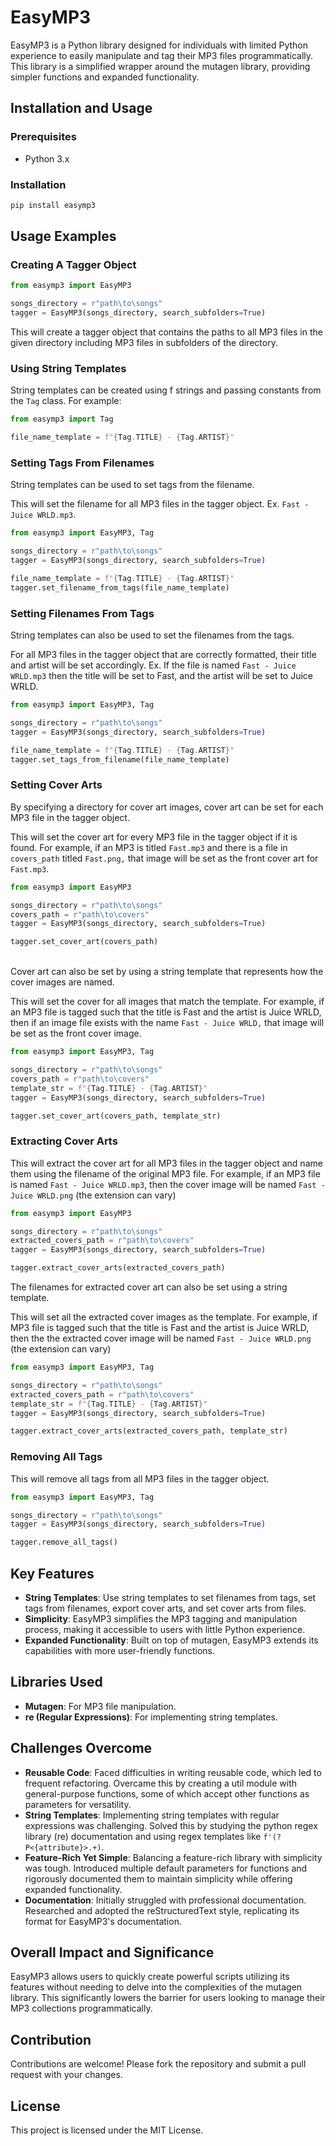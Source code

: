 # EasyMP3

EasyMP3 is a Python library designed for individuals with limited Python experience to easily manipulate and tag their MP3 files programmatically. This library is a simplified wrapper around the mutagen library, providing simpler functions and expanded functionality.

## Installation and Usage
### Prerequisites
- Python 3.x

### Installation
```bash
pip install easymp3
```

## Usage Examples

### Creating A Tagger Object

```python
from easymp3 import EasyMP3

songs_directory = r"path\to\songs"
tagger = EasyMP3(songs_directory, search_subfolders=True)
```
This will create a tagger object that contains the paths to all MP3 files in the given directory
including MP3 files in subfolders of the directory.

### Using String Templates

String templates can be created using f strings and passing constants from the `Tag` class.
For example:
```python
from easymp3 import Tag

file_name_template = f"{Tag.TITLE} - {Tag.ARTIST}"
```
### Setting Tags From Filenames
String templates can be used to set tags from the filename.

This will set the filename for all MP3 files in the tagger object.
Ex. `Fast - Juice WRLD.mp3`.

```python
from easymp3 import EasyMP3, Tag

songs_directory = r"path\to\songs"
tagger = EasyMP3(songs_directory, search_subfolders=True)

file_name_template = f"{Tag.TITLE} - {Tag.ARTIST}"
tagger.set_filename_from_tags(file_name_template)
```

### Setting Filenames From Tags
String templates can also be used to set the filenames from the tags.

For all MP3 files in the tagger object that are correctly formatted, their title
and artist will be set accordingly. Ex. If the file is named `Fast - Juice WRLD.mp3`
then the title will be set to Fast, and the artist will be set to Juice WRLD.
```python
from easymp3 import EasyMP3, Tag

songs_directory = r"path\to\songs"
tagger = EasyMP3(songs_directory, search_subfolders=True)

file_name_template = f"{Tag.TITLE} - {Tag.ARTIST}"
tagger.set_tags_from_filename(file_name_template)
```

### Setting Cover Arts

By specifying a directory for cover art images, cover art can be set for each MP3 file
in the tagger object.

This will set the cover art for every MP3 file in the tagger object if
it is found. For example, if an MP3 is titled `Fast.mp3` and there is a file
in `covers_path` titled `Fast.png,` that image will be set as the front
cover art for `Fast.mp3`.
```python
from easymp3 import EasyMP3

songs_directory = r"path\to\songs"
covers_path = r"path\to\covers"
tagger = EasyMP3(songs_directory, search_subfolders=True)

tagger.set_cover_art(covers_path)
```
<br>
Cover art can also be set by using a string template that represents
how the cover images are named.

This will set the cover for all images that match the template.
For example, if an MP3 file is tagged such that the title is Fast
and the artist is Juice WRLD, then if an image file exists with
the name `Fast - Juice WRLD,` that image will be set as the 
front cover image.
```python
from easymp3 import EasyMP3, Tag

songs_directory = r"path\to\songs"
covers_path = r"path\to\covers"
template_str = f"{Tag.TITLE} - {Tag.ARTIST}"
tagger = EasyMP3(songs_directory, search_subfolders=True)

tagger.set_cover_art(covers_path, template_str)
```
### Extracting Cover Arts
This will extract the cover art for all MP3 files in the tagger object
and name them using the filename of the original MP3 file. For example, if an
MP3 file is named `Fast - Juice WRLD.mp3`, then the cover image will be named
`Fast - Juice WRLD.png` (the extension can vary)

```python
from easymp3 import EasyMP3

songs_directory = r"path\to\songs"
extracted_covers_path = r"path\to\covers"
tagger = EasyMP3(songs_directory, search_subfolders=True)

tagger.extract_cover_arts(extracted_covers_path)
```

The filenames for extracted cover art can also be set using a string template.

This will set all the extracted cover images as the template. For example, if MP3
file is tagged such that the title is Fast and the artist is Juice WRLD, then the
the extracted cover image will be named `Fast - Juice WRLD.png` (the extension can vary)

```python
from easymp3 import EasyMP3, Tag

songs_directory = r"path\to\songs"
extracted_covers_path = r"path\to\covers"
template_str = f"{Tag.TITLE} - {Tag.ARTIST}"
tagger = EasyMP3(songs_directory, search_subfolders=True)

tagger.extract_cover_arts(extracted_covers_path, template_str)
```

### Removing All Tags

This will remove all tags from all MP3 files in the tagger object.

```python
from easymp3 import EasyMP3, Tag

songs_directory = r"path\to\songs"
tagger = EasyMP3(songs_directory, search_subfolders=True)

tagger.remove_all_tags()
```

## Key Features
- **String Templates**: Use string templates to set filenames from tags, set tags from filenames, export cover arts, and set cover arts from files.
- **Simplicity**: EasyMP3 simplifies the MP3 tagging and manipulation process, making it accessible to users with little Python experience.
- **Expanded Functionality**: Built on top of mutagen, EasyMP3 extends its capabilities with more user-friendly functions.

## Libraries Used
- **Mutagen**: For MP3 file manipulation.
- **re (Regular Expressions)**: For implementing string templates.

## Challenges Overcome
- **Reusable Code**: Faced difficulties in writing reusable code, which led to frequent refactoring. Overcame this by creating a util module with general-purpose functions, some of which accept other functions as parameters for versatility.
- **String Templates**: Implementing string templates with regular expressions was challenging. Solved this by studying the python regex library (re) documentation and using regex templates like `f'(?P<{attribute}>.+)`.
- **Feature-Rich Yet Simple**: Balancing a feature-rich library with simplicity was tough. Introduced multiple default parameters for functions and rigorously documented them to maintain simplicity while offering expanded functionality.
- **Documentation**: Initially struggled with professional documentation. Researched and adopted the reStructuredText style, replicating its format for EasyMP3's documentation.

## Overall Impact and Significance
EasyMP3 allows users to quickly create powerful scripts utilizing its features without needing to delve into the complexities of the mutagen library. This significantly lowers the barrier for users looking to manage their MP3 collections programmatically.


## Contribution
Contributions are welcome! Please fork the repository and submit a pull request with your changes.

## License
This project is licensed under the MIT License.
